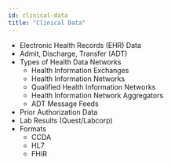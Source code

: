```yaml
---
id: clinical-data
title: "Clinical Data"
---
```


- Electronic Health Records (EHR) Data
- Admit, Discharge, Transfer (ADT)
- Types of Health Data Networks
    - Health Information Exchanges
    - Health Information Networks
    - Qualified Health Information Networks
    - Health Information Network Aggregators
    - ADT Message Feeds
- Prior Authorization Data
- Lab Results (Quest/Labcorp)
- Formats
    - CCDA
    - HL7
    - FHIR